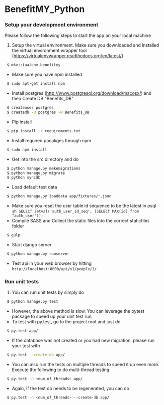 BenefitMY_Python
================
### Setup your development environment
Please follow the following steps to start the app on your local machine

1. Setup the virtual environment. Make sure you downloaded and installed the virtual environment wrapper tool (https://virtualenvwrapper.readthedocs.org/en/latest/)
 ```sh
  $ mkvirtualenv benefitmy
  ```
* Make sure you have npm installed
 ```sh
  $ sudo apt-get install npm
  ```
* Install postgres (http://www.postgresql.org/download/macosx/) and then Create DB "Benefits_DB"
 ```sh
  $ createuser postgres
  $ createdb -O postgres -w Benefits_DB
  ```
* Pip install
 ```sh
  $ pip install -r requirements.txt
  ```
* Install required pacakges through npm
 ```sh
  $ sudo npm install
  ```
* Get into the src directory and do
 ```sh 
  $ python manage.py makemigrations
  $ python manage.py migrate
  $ python syncdb`
  ```
* Load default test data
 ```sh
  $ python manage.py loaddata app/fixtures/*.json
  ```
* Make sure you reset the user table id sequence to be the latest in psql
 ```sh SELECT setval('auth_user_id_seq', (SELECT MAX(id) from "auth_user"));```
* Compile SASS and Collect the static files into the correct staticfiles folder
 ```sh
  $ gulp
  ```
* Start django server
 ```sh
  $ python manage.py runserver
  ```
* Test api in your web browser by hitting
 `http://localhost:8000/api/v1/people/1/`


### Run unit tests
1. You can run unit tests by simply do 
 ```sh 
  $ python manage.py test
  ```
* However, the above method is slow. You can leverage the pytest package to speed up your unit test run
* To test with py.test, go to the project root and just do 
 ```sh 
  $ py.test app/
  ```
* If the database was not created or you had new migration, please run your test with 
 ```sh 
  $ py.test --create-db app/
  ```
* You can also run the tests on multiple threads to speed it up even more. Execute the following to do multi-thread testing
 ```sh
  $ py.test -n <num_of_threads> app/
  ```
* Again, if the test db needs to be regenerated, you can do
 ```sh
  $ py.test -n <num_of_threads> --create-db app/
  ```
